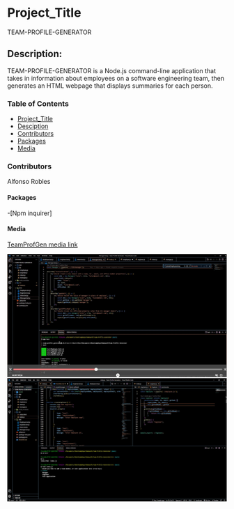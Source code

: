 # Project_Title

TEAM-PROFILE-GENERATOR

## Description:

TEAM-PROFILE-GENERATOR is a Node.js command-line application that takes in information about employees on a software engineering team, then generates an HTML webpage that displays summaries for each person.

### Table of Contents

- [Project_Title](#project_title)
- [Desciption](#description)
- [Contributors](#contributors)
- [Packages](#packages)
- [Media](#media)

### Contributors

Alfonso Robles

#### Packages

-[Npm inquirer]

#### Media

[TeamProfGen media link](https://watch.screencastify.com/v/JR5J0pEncaf5cBiIntFN)

![ image](/Assets/PassAllTests-2021-10-28-021234.jpg)
![ image](/Assets/TeamProfGenInit-2021-10-28-021457.jpg)
